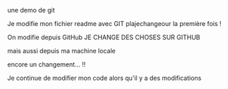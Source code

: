 une demo de git


Je modifie mon fichier readme avec GIT plajechangeour la première fois !


On modifie depuis GitHub JE CHANGE DES CHOSES SUR GITHUB

mais aussi depuis ma machine locale

encore un changement... !!

Je continue de modifier mon code alors qu'il y a des modifications

